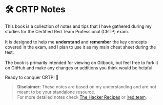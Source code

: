 
# 🛠 CRTP Notes

This book is a collection of notes and tips that I have gathered during my studies for the Certified Red Team Professional (CRTP) exam.\
\
It is designed to help me **understand** and **remember** the key concepts covered in the exam, and I plan to use it as my main cheat sheet during the test. \
\
The book is primarily intended for viewing on Gitbook, but feel free to fork it on GitHub and make any changes or additions you think would be helpful.

Ready to conquer CRTP! 🚀

> **Disclaimer:** These notes are based on my understanding and are not meant to be your standalone resource.\
> For more detailed notes check [The Hacker Recipes](https://www.thehacker.recipes/) or [ired.team](https://www.ired.team/).
